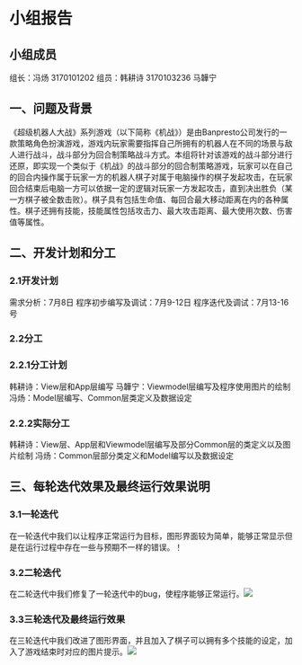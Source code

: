 ﻿# 小组报告
## 小组成员
组长：冯炀 3170101202
组员：韩耕诗 3170103236
马韡宁
## 一、问题及背景
《超级机器人大战》系列游戏（以下简称《机战》）是由Banpresto公司发行的一款策略角色扮演游戏，游戏内玩家需要指挥自己所拥有的机器人在不同的场景与敌人进行战斗，战斗部分为回合制策略战斗方式。本组将针对该游戏的战斗部分进行还原，即实现一个类似于《机战》的战斗部分的回合制策略游戏，玩家可以在自己的回合内操作属于玩家一方的机器人棋子对属于电脑操作的棋子发起攻击，在玩家回合结束后电脑一方可以依据一定的逻辑对玩家一方发起攻击，直到决出胜负（某一方棋子被全数击败）。棋子具有包括生命值、每回合最大移动距离在内的各种属性。棋子还拥有技能，技能属性包括攻击力、最大攻击距离、最大使用次数、伤害值等属性。
## 二、开发计划和分工
### 2.1开发计划
需求分析：7月8日
程序初步编写及调试：7月9-12日
程序迭代及调试：7月13-16号
### 2.2分工
### 2.2.1分工计划
韩耕诗：View层和App层编写
马韡宁：Viewmodel层编写及程序使用图片的绘制
冯炀：Model层编写、Common层类定义及数据设定
### 2.2.2实际分工
韩耕诗：View层、App层和Viewmodel层编写及部分Common层的类定义以及图片绘制
冯炀：Common层部分类定义和Model编写以及数据设定
## 三、每轮迭代效果及最终运行效果说明
### 3.1一轮迭代
在一轮迭代中我们以让程序正常运行为目标，图形界面较为简单，能够正常显示但是在运行过程中存在一些与预期不一样的错误。！[](https://i.imgur.com/uvCyu0H.png)
### 3.2二轮迭代
在二轮迭代中我们修复了一轮迭代中的bug，使程序能够正常运行。![](https://i.imgur.com/jYvPRYa.png)
### 3.3三轮迭代及最终运行效果
在三轮迭代中我们改进了图形界面，并且加入了棋子可以拥有多个技能的设定，加入了游戏结束时对应的图片提示。![](https://i.imgur.com/3jV7OX6.png)
